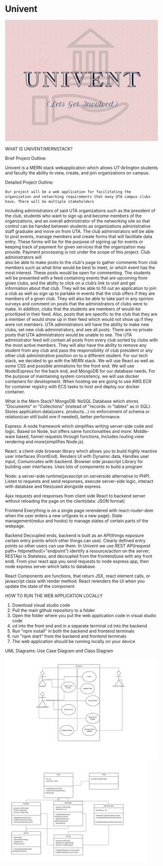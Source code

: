 # Univent
<img src="images/logo_OO_2022.png" width= "800" >

WHAT IS UNIVENT/MERNSTACK?

  Brief Project Outline:
  
  Univent is a MERN stack webapplication which allows UT-Arlington students and faculty the ability to view, create, and join organizations on campus.
  
  Detailed Project Outline:
  
	Our project will be a web application for facilitating the organization and networking requirements that many UTA campus clubs have. There will be multiple stakeholders
  including administrators of said UTA organizations such as the president of the club, students who want to sign up and become members of the organizations, and an overall
  administrator of the networking site so that control can be handed between students as organizations administrative staff graduate and move on from UTA.
  The club administrators will be able to post events, manage members and create forms that will facilitate data entry. These forms will be for the purpose of signing up for
  events or keeping track of payment for given services that the organization may provide. Payment processing is not under the scope of this project. Club administrators will  
  also be able to make posts to the club's page to gather comments from club members such as what time would be best to meet, or which event has the most interest. These posts
  would be open for commenting. The students will be presented with a feed containing events that are upcoming from given clubs, and the ability to click on a club’s link to 
  visit and get information about that club. They will be able to fill out an application to join a club as well as sign up to partake in events that the club offers if they are
  members of a given club. They will also be able to take part in any opinion surveys and comment on posts that the administrators of clubs were to make. In addition, clubs that
  the students are members of would-be prioritized in their feed. Also, posts that are specific to the club that they are a member of would show up in their feed which would not
  show up if they were not members. UTA administrators will have the ability to make new clubs, set new club administrators, and see all posts. 
  There are no private posts that UTA administrators would be unable to see. The UTA administrator feed will contain all posts from every club sorted by clubs with the most
  active members. They will also have the ability to remove any student from any club and pass the responsibility of club president or any other club administrative position on
  to a different student. For our tech stack, we decided to go with the MERN stack. We will use React as well as some CSS and possible animations for the front end. We will use
  Node/Express for the back end, and MongoDB for our database needs. For the purpose of maintaining system consistency, we will use docker containers for development. When
  hosting we are going to use AWS ECR for container registry with ECS tasks to host and deploy our docker container.

  
  What is the Mern Stack?
  MongoDB: NoSQL Database which stores "Documents" in "Collections" (instead of "records: in "tables" as in SQL). Stores application data(users. products...) no enforcement of       schema or relation(can still build one if needed), better performance.
  
  Express: A node framework which simplifies writing server-side code and logic. Based on Node, but offers same functionalities and more. Middle-ware based, funnel requests         through functions, Includes routing view rendering and more(simplifies Node.js).
  
  React: a client-side browser library which allows you to build highly reactive user interfaces (FrontEnd). Renders UI with Dynamic data, Handles user input, Comunicates with       backend. Browser side javascript Library for building user interfaces. Uses lots of components to build a program
  
  Node: a server-side runtime(javascript on serverside alternative to PHP). Listen to requests and send responses, execute server-side logic, interact with database and files(used 
  alongside express.

  Ajax requests and responses from client side React to backend server without reloading the page on the client(data: JSON format)
  
  Frontend
  Everything is on a single page rerendered with react-router-dom when the user enters a new url(goes to a new page). State management(redux and hooks) to manage states of certain   parts of the webpage.
  
  Backend
  Decoupled ends, backend is built as an API(things exposure certain entry points which other things can use). Clearly defined entry points so other users can use them. In Univent   we use REST API(request path+ httpmethod(="endpoint") identify a resource/action on the server, RESTApi is Stateless, and decoupled from the frontend(use with any front end). 
  From your react app you send requests to node express app, then node express server which talks to database.
  
  React Components are functions, that return JSX, react element calls, or javascript class with render method.
  React rerenders the UI when you update the state of the component


HOW TO RUN THE WEB APPLICATION LOCALLY
  1) Download visual studio code
  2) Pull the main github repository to a folder
  3) Open the folder where you put the web application code in visual studio code
  4) cd into the front end and in a separate terminal cd into the backend
  5) Run "npm install" in both the backend and frontend terminals
  6) run "npm start" from the backend and frontend terminals
  7) The web application should be running locally on your device


UML Diagrams:
Use Case Diagram and Class Diagram

<img src="images/usecase diagram.png" width= "500" > <img src="images/classdiagram.png" width= "467" >

